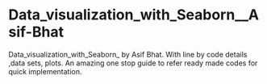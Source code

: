 # Data_visualization_with_Seaborn__Asif-Bhat
Data_visualization_with_Seaborn_ by Asif Bhat. With line by code details ,data sets, plots. An amazing one stop guide to refer ready made codes for quick implementation.
